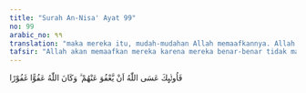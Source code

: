 ```yaml
---
title: "Surah An-Nisa' Ayat 99"
no: 99
arabic_no: ٩٩
translation: "maka mereka itu, mudah-mudahan Allah memaafkannya. Allah Maha Pemaaf, Maha Pengampun."
tafsir: "Allah akan memaafkan mereka karena mereka benar-benar tidak mampu menunaikan hijrah. Tetapi bilamana kemampuan dan kesempatan itu sudah ada segeralah berhijrah. Karena hijrah dari bumi Mekah yang musyrik itu suatu kaharusan.\n\nSesungguhnya Allah Maha Pemaaf terhadap segala macam dosa hambanya yang dilakukan karena keadaan terpaksa dan alasan-alasan yang benar. Allah tidak akan menjatuhkan hukuman kepada mereka. Allah Maha Pengampun terhadap kesalahan mereka dan tidak akan menampakkan kesalahan itu kelak."
---
```

فَاُولٰۤىِٕكَ عَسَى اللّٰهُ اَنْ يَّعْفُوَ عَنْهُمْ ۗ وَكَانَ اللّٰهُ عَفُوًّا غَفُوْرًا 
